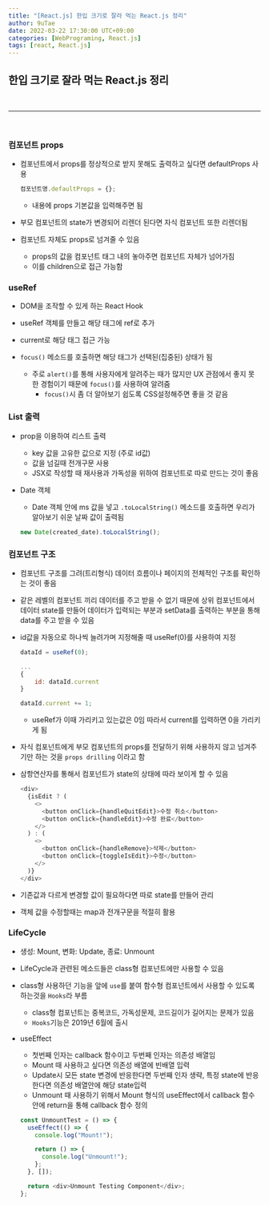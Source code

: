 ```yaml
---
title: "[React.js] 한입 크기로 잘라 먹는 React.js 정리"
author: 9uTae
date: 2022-03-22 17:30:00 UTC+09:00
categories: [WebPrograming, React.js]
tags: [react, React.js]
---
```


## 한입 크기로 잘라 먹는 React.js 정리

<br>

---

<br>

### 컴포넌트 props

- 컴포넌트에서 props를 정상적으로 받지 못해도 출력하고 싶다면 defaultProps 사용

  ```js
  컴포넌트명.defaultProps = {};
  ```

  - 내용에 props 기본값을 입력해주면 됨

- 부모 컴포넌트의 state가 변경되어 리렌더 된다면 자식 컴포넌트 또한 리렌더됨

- 컴포넌트 자체도 props로 넘겨줄 수 있음
  - props의 값을 컴포넌트 태그 내의 놓아주면 컴포넌트 자체가 넘어가짐
  - 이를 children으로 접근 가능함

### useRef

- DOM을 조작할 수 있게 하는 React Hook

- useRef 객체를 만들고 해당 태그에 ref로 추가
- current로 해당 태그 접근 가능
- `focus()` 메소드를 호출하면 해당 태그가 선택된(집중된) 상태가 됨
  - 주로 `alert()`를 통해 사용자에게 알려주는 때가 많지만 UX 관점에서 좋지 못한 경험이기 때문에 `focus()`를 사용하여 알려줌
    - `focus()`시 좀 더 알아보기 쉽도록 CSS설정해주면 좋을 것 같음

### List 출력

- prop을 이용하여 리스트 출력

  - key 값을 고유한 값으로 지정 (주로 id값)
  - 값을 넘길때 전개구문 사용
  - JSX로 작성할 때 재사용과 가독성을 위하여 컴포넌트로 따로 만드는 것이 좋음

- Date 객체

  - Date 객체 안에 ms 값을 넣고 `.toLocalString()` 메소드를 호출하면 우리가 알아보기 쉬운 날짜 값이 출력됨

  ```js
  new Date(created_date).toLocalString();
  ```

### 컴포넌트 구조

- 컴포넌트 구조를 그려(트리형식) 데이터 흐름이나 페이지의 전체적인 구조를 확인하는 것이 좋음

- 같은 레벨의 컴포넌트 끼리 데이터를 주고 받을 수 없기 때문에 상위 컴포넌트에서 데이터 state를 만들어 데이터가 입력되는 부분과 setData를 출력하는 부분을 통해 data를 주고 받을 수 있음

- id값을 자동으로 하나씩 늘려가며 지정해줄 때 useRef(0)를 사용하여 지정

  ```js
  dataId = useRef(0);

  ...
  {
      id: dataId.current
  }

  dataId.current += 1;
  ```

  - useRef가 이때 가리키고 있는값은 0임 따라서 current를 입력하면 0을 가리키게 됨

- 자식 컴포넌트에게 부모 컴포넌트의 props를 전달하기 위해 사용하지 않고 넘겨주기만 하는 것을 `props drilling` 이라고 함

- 삼항연산자를 통해서 컴포넌트가 state의 상태에 따라 보이게 할 수 있음

  ```js
  <div>
    {isEdit ? (
      <>
        <button onClick={handleQuitEdit}>수정 취소</button>
        <button onClick={handleEdit}>수정 완료</button>
      </>
    ) : (
      <>
        <button onClick={handleRemove}>삭제</button>
        <button onClick={toggleIsEdit}>수정</button>
      </>
    )}
  </div>
  ```

- 기존값과 다르게 변경할 값이 필요하다면 따로 state를 만들어 관리
- 객체 값을 수정할때는 map과 전개구문을 적절히 활용

### LifeCycle

- 생성: Mount, 변화: Update, 종료: Unmount

- LifeCycle과 관련된 메소드들은 class형 컴포넌트에만 사용할 수 있음
- class형 사용하던 기능을 앞에 `use`를 붙여 함수형 컴포넌트에서 사용할 수 있도록 하는것을 `Hooks`라 부름
  - class형 컴포넌트는 중복코드, 가독성문제, 코드길이가 길어지는 문제가 있음
  - `Hooks`기능은 2019년 6월에 출시
- useEffect

  - 첫번째 인자는 callback 함수이고 두번째 인자는 의존성 배열임
  - Mount 때 사용하고 싶다면 의존성 배열에 빈배열 입력
  - Update시 모든 state 변경에 반응한다면 두번째 인자 생략, 특정 state에 반응한다면 의존성 배열안에 해당 state입력
  - Unmount 때 사용하기 위해서 Mount 형식의 useEffect에서 callback 함수안에 return을 통해 callback 함수 정의

  ```js
  const UnmountTest = () => {
    useEffect(() => {
      console.log("Mount!");

      return () => {
        console.log("Unmount!");
      };
    }, []);

    return <div>Unmount Testing Component</div>;
  };
  ```
